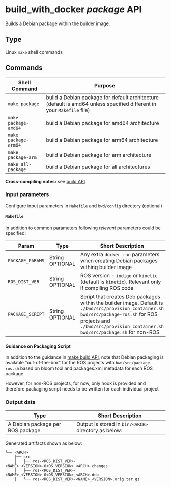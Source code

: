 # build_with_docker _package_ API

Builds a Debian package within the builder image.

## Type

Linux `make` shell commands

## Commands

Shell Command | Purpose
------------------- | -----
`make package`        | build a Debian package for default architecture (default is amd64 unless specified different in your `Makefile` file)
`make package-amd64`  | build a Debian package for amd64 architecture
`make package-arm64`  | build a Debian package for arm64 architecture
`make package-arm`    | build a Debian package for arm architecture
`make all-package`    | build a Debian package for all architectures

**Cross-compiling notes:** see [build API](api-build.md)

### Input parameters

Configure input parameters in `Makefile` and `bwd/config` directory (optional)

#### `Makefile`

In addition to [common parameters](api-broadparam.md) following _relevant_ parameters could be specified:

Param | Type | Short Description
---- | ---- | ----
`PACKAGE_PARAMS`  | String OPTIONAL | Any extra `docker run` parameters when creating Debian packages withing builder image
`ROS_DIST_VER` | String OPTIONAL | ROS version - `indigo` or `kinetic` (default is `kinetic`). Relevant only if compiling ROS code
`PACKAGE_SCRIPT` | String OPTIONAL | Script that creates Deb packages within the builder image. Default is `./bwd/src/provision_container.sh bwd/src/package-ros.sh` for ROS projects and `./bwd/src/provision_container.sh bwd/src/package.sh` for non-ROS

#### Guidance on Packaging Script

In addition to the guidance in [make build API](api-build.md), note that Debian packaging is available "out-of-the-box" for the ROS projects
with `bwd/src/package-ros.sh` based on bloom tool and packages.xml metadata for each ROS package

However, for non-ROS projects, for now, only hook is provided and therefore packaging script needs to be written for each individual project


### Output data

Type | Short Description
 ---- | ----
A Debian package per ROS package| Output is stored in `bin/<ARCH>` directory as below:

Generated artifacts shown as below:
~~~
└── <ARCH>
    ├── src
    │   ├── ros-<ROS_DIST_VER>-<NAME>_<VERSION>-0<OS_VERSION>_<ARCH>.changes
    │   ├── ros-<ROS_DIST_VER>-<NAME>_<VERSION>-0<OS_VERSION>_<ARCH>.deb
    │   └── ros-<ROS_DIST_VER>-<NAME>_<VERSION>.orig.tar.gz
~~~
